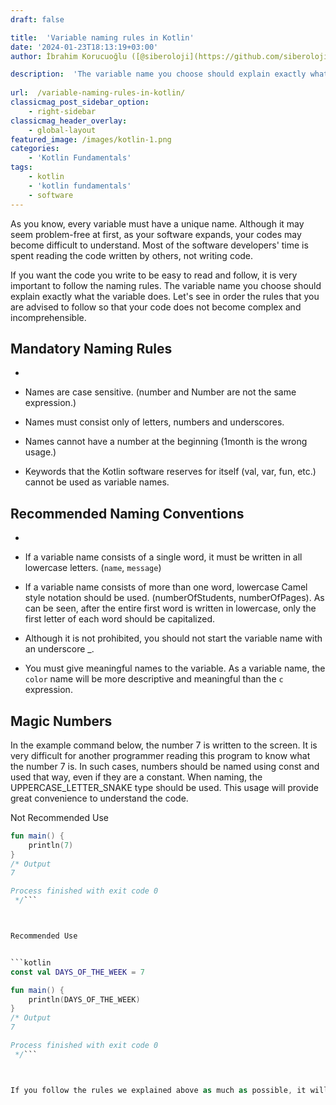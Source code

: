```yaml
---
draft: false

title:  'Variable naming rules in Kotlin'
date: '2024-01-23T18:13:19+03:00'
author: İbrahim Korucuoğlu ([@siberoloji](https://github.com/siberoloji))

description:  'The variable name you choose should explain exactly what the variable does. Let''s see in order the rules that you are advised to follow so that your code does not become complex and incomprehensible.' 
 
url:  /variable-naming-rules-in-kotlin/
classicmag_post_sidebar_option:
    - right-sidebar
classicmag_header_overlay:
    - global-layout
featured_image: /images/kotlin-1.png
categories:
    - 'Kotlin Fundamentals'
tags:
    - kotlin
    - 'kotlin fundamentals'
    - software
---
```



As you know, every variable must have a unique name. Although it may seem problem-free at first, as your software expands, your codes may become difficult to understand. Most of the software developers' time is spent reading the code written by others, not writing code.



If you want the code you write to be easy to read and follow, it is very important to follow the naming rules. The variable name you choose should explain exactly what the variable does. Let's see in order the rules that you are advised to follow so that your code does not become complex and incomprehensible.



## Mandatory Naming Rules


* 
* Names are case sensitive. (number and Number are not the same expression.)

* Names must consist only of letters, numbers and underscores.

* Names cannot have a number at the beginning (1month is the wrong usage.)

* Keywords that the Kotlin software reserves for itself (val, var, fun, etc.) cannot be used as variable names.




## Recommended Naming Conventions


* 
* If a variable name consists of a single word, it must be written in all lowercase letters. (`name`, `message`)

* If a variable name consists of more than one word, lowercase Camel style notation should be used. (numberOfStudents, numberOfPages). As can be seen, after the entire first word is written in lowercase, only the first letter of each word should be capitalized.

* Although it is not prohibited, you should not start the variable name with an underscore _.

* You must give meaningful names to the variable. As a variable name, the `color` name will be more descriptive and meaningful than the `c` expression.




## Magic Numbers



In the example command below, the number 7 is written to the screen. It is very difficult for another programmer reading this program to know what the number 7 is. In such cases, numbers should be named using const and used that way, even if they are a constant. When naming, the UPPERCASE_LETTER_SNAKE type should be used. This usage will provide great convenience to understand the code.



Not Recommended Use


```kotlin
fun main() {
    println(7)
}
/* Output
7

Process finished with exit code 0
 */```



Recommended Use


```kotlin
const val DAYS_OF_THE_WEEK = 7

fun main() {
    println(DAYS_OF_THE_WEEK)
}
/* Output
7

Process finished with exit code 0
 */```



If you follow the rules we explained above as much as possible, it will be very helpful and save time for both you and your friends who will be involved in the project later.
